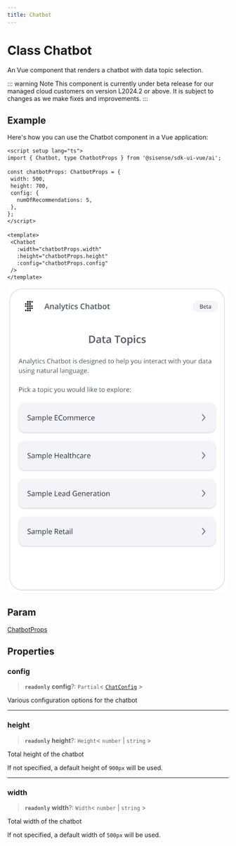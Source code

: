 ```yaml
---
title: Chatbot
---
```


# Class Chatbot <Badge type="beta" text="Beta" />

An Vue component that renders a chatbot with data topic selection.

::: warning Note
This component is currently under beta release for our managed cloud customers on version L2024.2 or above. It is subject to changes as we make fixes and improvements.
:::

## Example

Here's how you can use the Chatbot component in a Vue application:
```vue
<script setup lang="ts">
import { Chatbot, type ChatbotProps } from '@sisense/sdk-ui-vue/ai';

const chatbotProps: ChatbotProps = {
 width: 500,
 height: 700,
 config: {
   numOfRecommendations: 5,
 },
};
</script>

<template>
 <Chatbot
   :width="chatbotProps.width"
   :height="chatbotProps.height"
   :config="chatbotProps.config"
 />
</template>
```

<img src="../../../img/vue-chatbot-example.png" width="500px" />

## Param

[ChatbotProps](../interfaces/interface.ChatbotProps.md)

## Properties

### config

> **`readonly`** **config**?: `Partial`\< [`ChatConfig`](../interfaces/interface.ChatConfig.md) \>

Various configuration options for the chatbot

***

### height

> **`readonly`** **height**?: `Height`\< `number` \| `string` \>

Total height of the chatbot

If not specified, a default height of `900px` will be used.

***

### width

> **`readonly`** **width**?: `Width`\< `number` \| `string` \>

Total width of the chatbot

If not specified, a default width of `500px` will be used.
